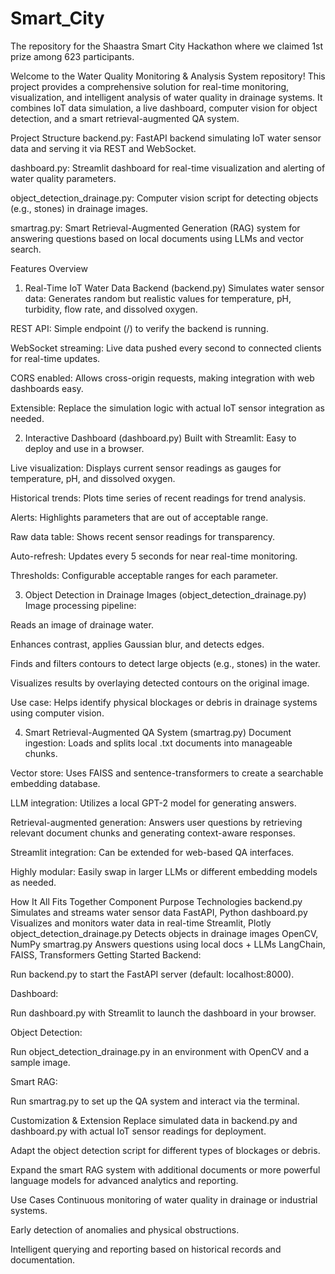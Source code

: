 # Smart_City <br>
The repository for the Shaastra Smart City Hackathon where we claimed 1st prize among 623 participants.

Welcome to the Water Quality Monitoring & Analysis System repository! This project provides a comprehensive solution for real-time monitoring, visualization, and intelligent analysis of water quality in drainage systems. It combines IoT data simulation, a live dashboard, computer vision for object detection, and a smart retrieval-augmented QA system.

Project Structure
backend.py: FastAPI backend simulating IoT water sensor data and serving it via REST and WebSocket.

dashboard.py: Streamlit dashboard for real-time visualization and alerting of water quality parameters.

object_detection_drainage.py: Computer vision script for detecting objects (e.g., stones) in drainage images.

smartrag.py: Smart Retrieval-Augmented Generation (RAG) system for answering questions based on local documents using LLMs and vector search.

Features Overview
1. Real-Time IoT Water Data Backend (backend.py)
Simulates water sensor data: Generates random but realistic values for temperature, pH, turbidity, flow rate, and dissolved oxygen.

REST API: Simple endpoint (/) to verify the backend is running.

WebSocket streaming: Live data pushed every second to connected clients for real-time updates.

CORS enabled: Allows cross-origin requests, making integration with web dashboards easy.

Extensible: Replace the simulation logic with actual IoT sensor integration as needed.

2. Interactive Dashboard (dashboard.py)
Built with Streamlit: Easy to deploy and use in a browser.

Live visualization: Displays current sensor readings as gauges for temperature, pH, and dissolved oxygen.

Historical trends: Plots time series of recent readings for trend analysis.

Alerts: Highlights parameters that are out of acceptable range.

Raw data table: Shows recent sensor readings for transparency.

Auto-refresh: Updates every 5 seconds for near real-time monitoring.

Thresholds: Configurable acceptable ranges for each parameter.

3. Object Detection in Drainage Images (object_detection_drainage.py)
Image processing pipeline:

Reads an image of drainage water.

Enhances contrast, applies Gaussian blur, and detects edges.

Finds and filters contours to detect large objects (e.g., stones) in the water.

Visualizes results by overlaying detected contours on the original image.

Use case: Helps identify physical blockages or debris in drainage systems using computer vision.

4. Smart Retrieval-Augmented QA System (smartrag.py)
Document ingestion: Loads and splits local .txt documents into manageable chunks.

Vector store: Uses FAISS and sentence-transformers to create a searchable embedding database.

LLM integration: Utilizes a local GPT-2 model for generating answers.

Retrieval-augmented generation: Answers user questions by retrieving relevant document chunks and generating context-aware responses.

Streamlit integration: Can be extended for web-based QA interfaces.

Highly modular: Easily swap in larger LLMs or different embedding models as needed.

How It All Fits Together
Component	Purpose	Technologies
backend.py	Simulates and streams water sensor data	FastAPI, Python
dashboard.py	Visualizes and monitors water data in real-time	Streamlit, Plotly
object_detection_drainage.py	Detects objects in drainage images	OpenCV, NumPy
smartrag.py	Answers questions using local docs + LLMs	LangChain, FAISS, Transformers
Getting Started
Backend:

Run backend.py to start the FastAPI server (default: localhost:8000).

Dashboard:

Run dashboard.py with Streamlit to launch the dashboard in your browser.

Object Detection:

Run object_detection_drainage.py in an environment with OpenCV and a sample image.

Smart RAG:

Run smartrag.py to set up the QA system and interact via the terminal.

Customization & Extension
Replace simulated data in backend.py and dashboard.py with actual IoT sensor readings for deployment.

Adapt the object detection script for different types of blockages or debris.

Expand the smart RAG system with additional documents or more powerful language models for advanced analytics and reporting.

Use Cases
Continuous monitoring of water quality in drainage or industrial systems.

Early detection of anomalies and physical obstructions.

Intelligent querying and reporting based on historical records and documentation.
